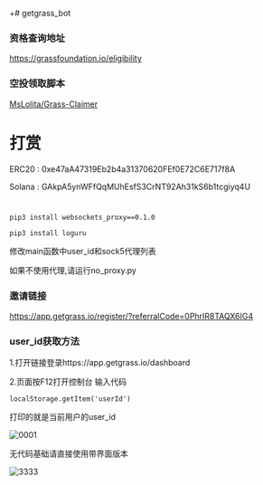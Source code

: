 +# getgrass_bot

### 资格查询地址

https://grassfoundation.io/eligibility

### 空投领取脚本

[MsLolita/Grass-Claimer](https://github.com/MsLolita/Grass-Claimer)

# 打赏

ERC20 : 0xe47aA47319Eb2b4a31370620FEf0E72C6E717f8A

Solana : GAkpA5ynWFfQqMUhEsfS3CrNT92Ah31kS6b1tcgiyq4U

# 

`pip3 install websockets_proxy==0.1.0`


`pip3 install loguru`


修改main函数中user_id和sock5代理列表

如果不使用代理,请运行no_proxy.py


### 邀请链接

https://app.getgrass.io/register/?referralCode=0PhrIR8TAQX6IG4

### user_id获取方法

1.打开链接登录https://app.getgrass.io/dashboard

2.页面按F12打开控制台 输入代码

`localStorage.getItem('userId')`

打印的就是当前用户的user_id


![0001](https://github.com/ymmmmmmmm/getgrass_bot/assets/51306299/31d0e16e-df2f-443a-a141-910d16052ed9)


无代码基础请直接使用带界面版本


![3333](https://github.com/ymmmmmmmm/getgrass_bot/assets/51306299/80e18c1f-da5d-40d4-a361-3506b44c6602)


